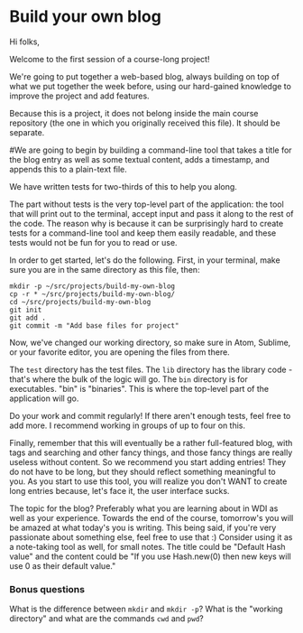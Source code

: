 # Build your own blog

Hi folks,

Welcome to the first session of a course-long project!

We're going to put together a web-based blog, always building on top of what we put together the week before, using our hard-gained knowledge to improve the project and add features.

Because this is a project, it does not belong inside the main course repository (the one in which you originally received this file). It should be separate.

#We are going to begin by building a command-line tool that takes a title for the blog entry as well as some textual content, adds a timestamp, and appends this to a plain-text file.

We have written tests for two-thirds of this to help you along.

The part without tests is the very top-level part of the application: the tool that will print out to the terminal, accept input and pass it along to the rest of the code. The reason why is because it can be surprisingly hard to create tests for a command-line tool and keep them easily readable, and these tests would not be fun for you to read or use.

In order to get started, let's do the following. First, in your terminal, make sure you are in the same directory as this file, then:

```
mkdir -p ~/src/projects/build-my-own-blog
cp -r * ~/src/projects/build-my-own-blog/
cd ~/src/projects/build-my-own-blog
git init
git add .
git commit -m "Add base files for project"
```

Now, we've changed our working directory, so make sure in Atom, Sublime, or your favorite editor, you are opening the files from there.

The `test` directory has the test files.
The `lib` directory has the library code - that's where the bulk of the logic will go.
The `bin` directory is for executables. "bin" is "binaries". This is where the top-level part of the application will go.

Do your work and commit regularly! If there aren't enough tests, feel free to add more.
I recommend working in groups of up to four on this.

Finally, remember that this will eventually be a rather full-featured blog, with tags and searching and other fancy things, and those fancy things are really useless without content. So we recommend you start adding entries! They do not have to be long, but they should reflect something meaningful to you. As you start to use this tool, you will realize you don't WANT to create long entries because, let's face it, the user interface sucks.

The topic for the blog? Preferably what you are learning about in WDI as well as your experience. Towards the end of the course, tomorrow's you will be amazed at what today's you is writing. This being said, if you're very passionate about something else, feel free to use that :)
Consider using it as a note-taking tool as well, for small notes. The title could be "Default Hash value" and the content could be "If you use Hash.new(0) then new keys will use 0 as their default value."

### Bonus questions

What is the difference between `mkdir` and `mkdir -p`?
What is the "working directory" and what are the commands `cwd` and `pwd`?
